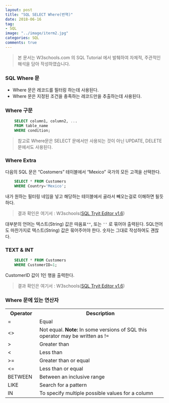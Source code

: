 ```yaml
---
layout: post
title: "SQL SELECT Where(번역)"
date: 2018-06-16
tag:
- SQL
image: "../image/iterm2.jpg"
categories: SQL
comments: true
---
```

> 본 문서는 W3schools.com 의 SQL Tutorial 에서 발췌하여 자체적, 주관적인 해석을 담아 작성하였습니다.  

### SQL Where 문
- Where 문은 레코드를 필터링 하는데 사용된다.
- Where 문은 지정된 조건을 충족하는 레코드만을 추출하는데 사용된다.

### Where 구문
```sql
	SELECT column1, column2, ...
	FROM table_name
	WHERE condition;
```

> 참고로 Where문은 SELECT 문에서만 사용되는 것이 아닌 UPDATE, DELETE 문에서도 사용된다.  

### Where Extra
다음의 SQL 문은 “Costomers” 테이블에서 “Mexico” 국가의 모든 고객을 선택한다.
```sql
	SELECT * FROM Customers
	WHERE Country='Mexico';
```
내가 원하는 필터링 네임을 넣고 해당하는 테이블에서 골라서 빼오는걸로 이해하면 될듯 하다.
> 결과 확인은 여기서 : W3schools([SQL Tryit Editor v1.6](https://www.w3schools.com/sql/trysql.asp?filename=trysql_select_where))  

대부분의 언어는 텍스트(String) 값은 따옴표`""`, 또는 `''` 로 묶어야 출력된다.
SQL언어도 마찬가지로 텍스트(String) 값은 묶어주어야 한다. 숫자는 그대로 작성하여도 괜찮다.

### TEXT & INT
```sql
	SELECT * FROM Customers
	WHERE CustomerID=1;
```
CustomerID 값이 1인 행을 출력한다.
> 결과 확인은 여기서 : W3schools([SQL Tryit Editor v1.6](https://www.w3schools.com/sql/trysql.asp?filename=trysql_select_where_number))  

### Where 문에 있는 연산자
<table class="w3-table-all notranslate">
  <tr>
    <th style="width:20%">Operator</th>
    <th>Description</th>
  </tr>
  <tr>
    <td>=</td>
    <td>Equal</td>
  </tr>
  <tr>
    <td>&lt;&gt;</td>
    <td>Not equal. <b>Note:</b> In some versions of SQL this operator may be written as !=</td>
  </tr>
  <tr>
    <td>&gt;</td>
    <td>Greater than</td>
  </tr>
  <tr>
    <td>&lt;</td>
    <td>Less than</td>
  </tr>
  <tr>
    <td>&gt;=</td>
    <td>Greater than or equal</td>
  </tr>
  <tr>
    <td>&lt;=</td>
    <td>Less than or equal</td>
  </tr>
  <tr>
    <td>BETWEEN</td>
    <td>Between an inclusive range</td>
  </tr>
  <tr>
    <td>LIKE</td>
    <td>Search for a pattern</td>
  </tr>
  <tr>
    <td>IN</td>
    <td>To specify multiple possible values for a column</td>
  </tr>
</table>
